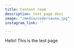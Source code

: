 ```yaml
---
title: Content room
description: test page desc
image: "/media/codersauna.jpg"
instagram_link: ''

---
```

Hello! This is the test page
